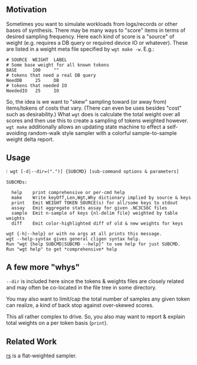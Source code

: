 Motivation
----------
Sometimes you want to simulate workloads from logs/records or other bases of
synthesis.  There may be many ways to "score" items in terms of desired sampling
frequency.  Here each kind of score is a "source" of weight (e.g. requires a DB
query or required device IO or whatever).  These are listed in a weight meta
file specified by `wgt make -w`.  E.g.:
```
# SOURCE  WEIGHT  LABEL
# Some base weight for all known tokens
BASE      100     ""
# tokens that need a real DB query
NeedDB     25     DB
# tokens that needed IO
NeededIO   25     IO
```
So, the idea is we want to "skew" sampling toward (or away from) items/tokens of
costs that vary.  (There can even be uses besides "cost" such as desirability.)
What `wgt` does is calculate the total weight over all scores and then use this
to create a sampling of tokens weighted however.  `wgt make` additionally allows
an updating state machine to effect a self-avoiding random-walk style sampler
with a colorful sample-to-sample weight delta report.

Usage
-----
```
⁞ wgt [-d|--dir=(".")] {SUBCMD} [sub-command options & parameters]

SUBCMDs:

  help    print comprehensive or per-cmd help
  make    Write keyOff,Len,Wgt,Why dictionary implied by source & keys
  print   Emit WEIGHT TOKEN SOURCE(s) for all/some keys to stdout
  assay   Emit aggregate stats assay for given .NC3CS6C files
  sample  Emit n-sample of keys {nl-delim file} weighted by table weights
  diff    Emit color-highlighted diff of old & new weights for keys

wgt {-h|--help} or with no args at all prints this message.
wgt --help-syntax gives general cligen syntax help.
Run "wgt {help SUBCMD|SUBCMD --help}" to see help for just SUBCMD.
Run "wgt help" to get *comprehensive* help
```

A few more "whys"
-----------------
`--dir` is included here since the tokens & weights files are closely related
and may often be co-located in the file tree in some directory.

You may also want to limit/cap the total number of samples any given token can
realize, a kind of back stop against over-skewed scores.

This all rather complex to drive.  So, you also may want to report & explain
total weights on a per token basis (`print`). 

Related Work
------------
[rs](rs.md) is a flat-weighted sampler.
